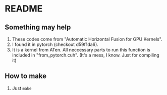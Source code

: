 # README

## Something may help
1. These codes come from "Automatic Horizontal Fusion for GPU Kernels".
2. I found it in pytorch (checkout d59f1da6).
3. It is a kernel from ATen. All neccessary parts to run this function is included in "from_pytorch.cuh". (It's a mess, I know. Just for compiling it)

## How to make
1. Just `make`